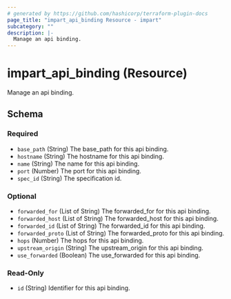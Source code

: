 ```yaml
---
# generated by https://github.com/hashicorp/terraform-plugin-docs
page_title: "impart_api_binding Resource - impart"
subcategory: ""
description: |-
  Manage an api binding.
---
```


# impart_api_binding (Resource)

Manage an api binding.



<!-- schema generated by tfplugindocs -->
## Schema

### Required

- `base_path` (String) The base_path for this api binding.
- `hostname` (String) The hostname for this api binding.
- `name` (String) The name for this api binding.
- `port` (Number) The port for this api binding.
- `spec_id` (String) The specification id.

### Optional

- `forwarded_for` (List of String) The forwarded_for for this api binding.
- `forwarded_host` (List of String) The forwarded_host for this api binding.
- `forwarded_id` (List of String) The forwarded_id for this api binding.
- `forwarded_proto` (List of String) The forwarded_proto for this api binding.
- `hops` (Number) The hops for this api binding.
- `upstream_origin` (String) The upstream_origin for this api binding.
- `use_forwarded` (Boolean) The use_forwarded for this api binding.

### Read-Only

- `id` (String) Identifier for this api binding.
